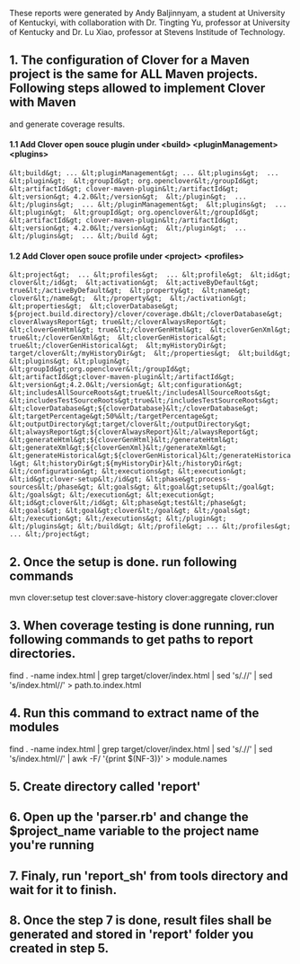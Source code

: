 These reports were generated by 
Andy Baljinnyam, a student at University of Kentuckyi, with collaboration with 
Dr. Tingting Yu, professor at University of Kentucky and 
Dr. Lu Xiao, professor at Stevens Institude of Technology. 

## 1. The configuration of Clover for a Maven project is the same for ALL Maven projects. Following steps allowed to implement Clover with Maven
and generate coverage results.

#### 1.1 Add Clover open souce plugin under &lt;build&gt; &lt;pluginManagement&gt; &lt;plugins&gt; 

`&lt;build&gt;
    ...
    &lt;pluginManagement&gt;
        ...
        &lt;plugins&gt; 
            ...
            &lt;plugin&gt; 
                &lt;groupId&gt; org.openclover&lt;/groupId&gt; 
                &lt;artifactId&gt; clover-maven-plugin&lt;/artifactId&gt; 
                &lt;version&gt; 4.2.0&lt;/version&gt; 
            &lt;/plugin&gt; 
            ...
        &lt;/plugins&gt; 
        ...
    &lt;/pluginManagement&gt; 
    &lt;plugins&gt; 
        ...
         &lt;plugin&gt; 
            &lt;groupId&gt; org.openclover&lt;/groupId&gt; 
            &lt;artifactId&gt; clover-maven-plugin&lt;/artifactId&gt; 
            &lt;version&gt; 4.2.0&lt;/version&gt; 
        &lt;/plugin&gt; 
        ...
    &lt;/plugins&gt; 
    ...
&lt;/build &gt;` 


#### 1.2 Add Clover open souce profile under &lt;project&gt; &lt;profiles&gt; 

`&lt;project&gt; 
    ...
    &lt;profiles&gt; 
        ...
        &lt;profile&gt; 
          &lt;id&gt; clover&lt;/id&gt; 
          &lt;activation&gt; 
            &lt;activeByDefault&gt; true&lt;/activeByDefault&gt; 
            &lt;property&gt; 
              &lt;name&gt; clover&lt;/name&gt; 
            &lt;/property&gt; 
          &lt;/activation&gt; 
          &lt;properties&gt; 
            &lt;cloverDatabase&gt; ${project.build.directory}/clover/coverage.db&lt;/cloverDatabase&gt; 
            cloverAlwaysReport&gt; true&lt;/cloverAlwaysReport&gt; 
            &lt;cloverGenHtml&gt; true&lt;/cloverGenHtml&gt; 
            &lt;cloverGenXml&gt; true&lt;/cloverGenXml&gt; 
            &lt;cloverGenHistorical&gt; true&lt;/cloverGenHistorical&gt; 
            &lt;myHistoryDir&gt; target/clover&lt;/myHistoryDir&gt; 
          &lt;/properties&gt; 
          &lt;build&gt;
            &lt;plugins&gt;
              &lt;plugin&gt;
                &lt;groupId&gt;org.openclover&lt;/groupId&gt;
                &lt;artifactId&gt;clover-maven-plugin&lt;/artifactId&gt;
                &lt;version&gt;4.2.0&lt;/version&gt;
                &lt;configuration&gt;
                  &lt;includesAllSourceRoots&gt;true&lt;/includesAllSourceRoots&gt;
                  &lt;includesTestSourceRoots&gt;true&lt;/includesTestSourceRoots&gt;
                  &lt;cloverDatabase&gt;${cloverDatabase}&lt;/cloverDatabase&gt;
                  &lt;targetPercentage&gt;50%&lt;/targetPercentage&gt;
                  &lt;outputDirectory&gt;target/clover&lt;/outputDirectory&gt;
                  &lt;alwaysReport&gt;${cloverAlwaysReport}&lt;/alwaysReport&gt;
                  &lt;generateHtml&gt;${cloverGenHtml}&lt;/generateHtml&gt;
                  &lt;generateXml&gt;${cloverGenXml}&lt;/generateXml&gt;
                  &lt;generateHistorical&gt;${cloverGenHistorical}&lt;/generateHistorical&gt;
                  &lt;historyDir&gt;${myHistoryDir}&lt;/historyDir&gt;
                &lt;/configuration&gt;
                &lt;executions&gt;
                  &lt;execution&gt;
                    &lt;id&gt;clover-setup&lt;/id&gt;
                    &lt;phase&gt;process-sources&lt;/phase&gt;
                    &lt;goals&gt;
                      &lt;goal&gt;setup&lt;/goal&gt;
                    &lt;/goals&gt;
                  &lt;/execution&gt;
                  &lt;execution&gt;
                    &lt;id&gt;clover&lt;/id&gt;
                    &lt;phase&gt;test&lt;/phase&gt;
                    &lt;goals&gt;
                      &lt;goal&gt;clover&lt;/goal&gt;
                    &lt;/goals&gt;
                  &lt;/execution&gt;
                &lt;/executions&gt;
              &lt;/plugin&gt;
            &lt;/plugins&gt;
          &lt;/build&gt;
        &lt;/profile&gt;
        ...
    &lt;/profiles&gt;
    ...
&lt;/project&gt;`

## 2. Once the setup is done. run following commands

mvn clover:setup test clover:save-history clover:aggregate clover:clover

## 3. When coverage testing is done running, run following commands to get paths to report directories. 

find . -name index.html | grep target\/clover\/index\.html | sed 's/.//' | sed 's/index.html//' &gt; path.to.index.html

## 4. Run this command to extract name of the modules

find . -name index.html | grep target\/clover\/index\.html | sed 's/.//' | sed 's/index.html//' | awk -F/ '{print $(NF-3)}' &gt; module.names

## 5. Create directory called 'report'

## 6. Open up the 'parser.rb' and change the $project_name variable to the project name you're running

## 7. Finaly, run 'report_sh' from tools directory and wait for it to finish. 

## 8. Once the step 7 is done, result files shall be generated and stored in 'report' folder you created in step 5. 
